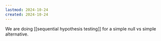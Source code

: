 ```yaml
---
lastmod: 2024-10-24
created: 2024-10-24
---
```


We are doing [[sequential hypothesis testing]] for a simple null vs simple alternative. 